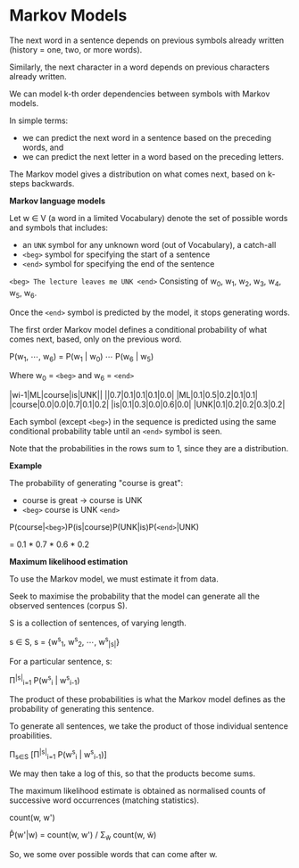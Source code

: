 # Markov Models

The next word in a sentence depends on previous symbols already written (history = one, two, or more words).

Similarly, the next character in a word depends on previous characters already written.

We can model k-th order dependencies between symbols with Markov models.

In simple terms:

- we can predict the next word in a sentence based on the preceding words, and
- we can predict the next letter in a word based on the preceding letters.

The Markov model gives a distribution on what comes next, based on k-steps backwards.

**Markov language models**

Let w ∈ V (a word in a limited Vocabulary) denote the set of possible words and symbols that includes:

- an `UNK` symbol for any unknown word (out of Vocabulary), a catch-all
- `<beg>` symbol for specifying the start of a sentence
- `<end>` symbol for specifying the end of the sentence

`<beg> The lecture leaves me UNK <end>`
Consisting of w<sub>0</sub>, w<sub>1</sub>, w<sub>2</sub>, w<sub>3</sub>, w<sub>4</sub>, w<sub>5</sub>, w<sub>6</sub>.

Once the `<end>` symbol is predicted by the model, it stops generating words.

The first order Markov model defines a conditional probability of what comes next, based, only on the previous word.

P(w<sub>1</sub>, ⋯, w<sub>6</sub>) = P(w<sub>1</sub> | w<sub>0</sub>) ⋯ P(w<sub>6</sub> | w<sub>5</sub>)

Where w<sub>0</sub> = `<beg>` and w<sub>6</sub> = `<end>`

|wi-1|ML|course|is|UNK|<end>|
|<beg>|0.7|0.1|0.1|0.1|0.0|
|ML|0.1|0.5|0.2|0.1|0.1|
|course|0.0|0.0|0.7|0.1|0.2|
|is|0.1|0.3|0.0|0.6|0.0|
|UNK|0.1|0.2|0.2|0.3|0.2|

Each symbol (except `<beg>`) in the sequence is predicted using the same conditional probability table until an `<end>` symbol is seen.

Note that the probabilities in the rows sum to 1, since they are a distribution.

**Example**

The probability of generating "course is great":

- course is great -> course is UNK
- `<beg>` course is UNK `<end>`

P(course|`<beg>`)P(is|course)P(UNK|is)P(`<end>`|UNK)

= 0.1 \* 0.7 \* 0.6 \* 0.2

**Maximum likelihood estimation**

To use the Markov model, we must estimate it from data.

Seek to maximise the probability that the model can generate all the observed sentences (corpus S).

S is a collection of sentences, of varying length.

s ∈ S, s = {w<sup>s</sup><sub>1</sub>, w<sup>s</sup><sub>2</sub>, ⋯, w<sup>s</sup><sub>|s|</sub>}

For a particular sentence, s:

Π<sup>|s|</sup><sub>i=1</sub> P(w<sup>s</sup><sub>i</sub> | w<sup>s</sup><sub>i-1</sub>)

The product of these probabilities is what the Markov model defines as the probability of generating this sentence.

To generate all sentences, we take the product of those individual sentence proabilities.

Π<sub>s∈S</sub> [Π<sup>|s|</sup><sub>i=1</sub> P(w<sup>s</sup><sub>i</sub> | w<sup>s</sup><sub>i-1</sub>)]

We may then take a log of this, so that the products become sums.

The maximum likelihood estimate is obtained as normalised counts of successive word occurrences (matching statistics).

count(w, w')

P̂(w'|w) = count(w, w') / Σ<sub>w̃</sub> count(w, w̃)

So, we some over possible words that can come after w.
